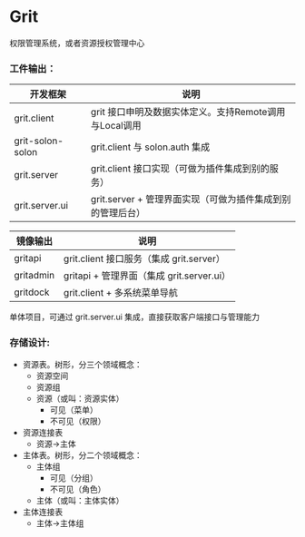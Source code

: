 # Grit

权限管理系统，或者资源授权管理中心


### 工件输出：

| 开发框架 | 说明 | 
| -------- | -------- | 
| grit.client         | grit 接口申明及数据实体定义。支持Remote调用与Local调用     | 
| grit-solon-solon    | grit.client 与 solon.auth 集成    | 
| grit.server         | grit.client 接口实现（可做为插件集成到别的服务）     | 
| grit.server.ui      | grit.server + 管理界面实现（可做为插件集成到别的管理后台）     | 


| 镜像输出 | 说明 | 
| -------- | -------- | 
| gritapi     | grit.client 接口服务（集成 grit.server）     | 
| gritadmin   | gritapi + 管理界面（集成 grit.server.ui）    | 
| gritdock    | grit.client + 多系统菜单导航     | 


单体项目，可通过 grit.server.ui 集成，直接获取客户端接口与管理能力


### 存储设计:

* 资源表。树形，分三个领域概念：
  * 资源空间
  * 资源组
  * 资源（或叫：资源实体）
    * 可见（菜单）
    * 不可见（权限）
* 资源连接表
  * 资源->主体
* 主体表。树形，分二个领域概念：
  * 主体组
    * 可见（分组）
    * 不可见（角色）
  * 主体（或叫：主体实体）
* 主体连接表
  * 主体->主体组